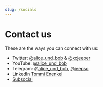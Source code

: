 ```yaml
---
slug: /socials
---
```

# Contact us

These are the ways you can connect with us:
- Twitter: [@alice_und_bob](https://twitter.com/alice_und_bob) & [@xcjeeper](https://twitter.com/xcjeeper)
- YouTube: [@alice_und_bob](https://www.youtube.com/@alice_und_bob/)
- Telegram: [@alice_und_bob](https://t.me/alice_und_bob), [@jeepso](https://t.me/jeepso)
- LinkedIn [Tommi Enenkel](https://www.linkedin.com/in/tommi-enenkel/)
- [Subsocial](https://polkaverse.com/12859)
